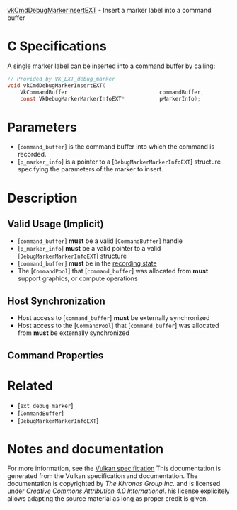 [vkCmdDebugMarkerInsertEXT](https://www.khronos.org/registry/vulkan/specs/1.3-extensions/man/html/vkCmdDebugMarkerInsertEXT.html) - Insert a marker label into a command buffer

# C Specifications
A single marker label can be inserted into a command buffer by calling:
```c
// Provided by VK_EXT_debug_marker
void vkCmdDebugMarkerInsertEXT(
    VkCommandBuffer                             commandBuffer,
    const VkDebugMarkerMarkerInfoEXT*           pMarkerInfo);
```

# Parameters
- [`command_buffer`] is the command buffer into which the command is recorded.
- [`p_marker_info`] is a pointer to a [`DebugMarkerMarkerInfoEXT`] structure specifying the parameters of the marker to insert.

# Description
## Valid Usage (Implicit)
-  [`command_buffer`] **must**  be a valid [`CommandBuffer`] handle
-  [`p_marker_info`] **must**  be a valid pointer to a valid [`DebugMarkerMarkerInfoEXT`] structure
-  [`command_buffer`] **must**  be in the [recording state]()
-    The [`CommandPool`] that [`command_buffer`] was allocated from  **must**  support graphics, or compute operations

## Host Synchronization
- Host access to [`command_buffer`] **must**  be externally synchronized
- Host access to the [`CommandPool`] that [`command_buffer`] was allocated from  **must**  be externally synchronized

## Command Properties

# Related
- [`ext_debug_marker`]
- [`CommandBuffer`]
- [`DebugMarkerMarkerInfoEXT`]

# Notes and documentation
For more information, see the [Vulkan specification](https://www.khronos.org/registry/vulkan/specs/1.3-extensions/html/vkspec.html)
This documentation is generated from the Vulkan specification and documentation.
The documentation is copyrighted by *The Khronos Group Inc.* and is licensed under *Creative Commons Attribution 4.0 International*.
his license explicitely allows adapting the source material as long as proper credit is given.
        